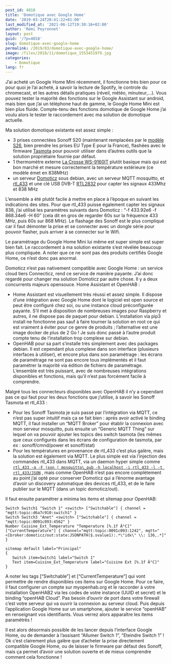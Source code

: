 ```yaml
---
post_id: 4018
title: 'Domotique avec Google Home'
date: '2019-03-24T20:41:22+01:00'
last_modified_at: '2021-06-12T19:30:16+02:00'
author: 'Rémi Peyronnet'
layout: post
guid: '/?p=4018'
slug: domotique-avec-google-home
permalink: /2019/03/domotique-avec-google-home/
image: /files/2018/11/domotique_1553451979.jpg
categories:
    - Domotique
lang: fr
---
```


J’ai acheté un Google Home Mini récemment, il fonctionne très bien pour ce pour quoi je l’ai acheté, à savoir la lecture de Spotify, le controle du chromecast, et les autres détails pratiques (réveil, météo, minuteur,…). Vous pouvez tester la majorité des fonctions sur le Google Assistant sur android, mais bien que j’ai un téléphone haut de gamme, le Google Home Mini est bien plus fluide. Compte-tenu des fonctions domotique de Google Home j’ai voulu alors le tester le raccordement avec ma solution de domotique actuelle.

Ma solution domotique existante est assez simple :

- 3 prises connectées Sonoff S20 (maintenant remplacées par le [modèle S26](https://fr.aliexpress.com/item/2-pi-ces-Sonoff-S26-WiFi-prise-intelligente-US-EU-UK-prise-sans-fil-Prise-de/32972099297.html?spm=a2g0w.search0604.3.62.51cd1967wADCIl&transAbTest=ae803_3&ws_ab_test=searchweb0_0%2Csearchweb201602_7_10065_10068_319_10892_317_10696_10084_453_454_10083_10618_10304_10307_10820_10821_537_10302_536_10902_10843_10059_10884_10887_321_322_10103%2Csearchweb201603_57%2CppcSwitch_0&algo_pvid=127a8464-eae2-4b8a-992c-f32f0122f963&algo_expid=127a8464-eae2-4b8a-992c-f32f0122f963-8), bien prendre les prises EU Type E pour la France), flashées avec le firmware [Tasmota](https://github.com/arendst/Sonoff-Tasmota) pour pouvoir utiliser dans d’autres outils que la solution propriétaire fournie par défaut.
- 1 thermomètre externe [La Crosse WS-9160IT](http://www.lacrossetechnology.fr/P-7-A1-WS9160.html) plutôt basique mais qui est bon marché et mesure correctement la température extérieure (ce modèle émet en 838MHz)
- un serveur [Domoticz](http://www.domoticz.com/) sous debian, avec un serveur MQTT mosquitto, et [rtl_433](https://github.com/merbanan/rtl_433) et une clé USB DVB-T [RTL2832](https://www.rtl-sdr.com/buy-rtl-sdr-dvb-t-dongles/) pour capter les signaux 433Mhz et 838 MHz

L’ensemble a été plutôt facile à mettre en place à l’époque en suivant les indications des sites. Pour que rtl_433 puisse également capter les signaux 838, j’ai utilisé les paramètres suivants dans Domoticz : “-f 433.92e6 -f 868.34e6 -H 60” (cela dit en gros de regarder 60s sur la fréquence 433 MHz, puis 60s sur 868 MHz). Le flashage des Sonoff est le plus compliqué car il faut démonter la prise et se connecter avec un dongle série pour pouvoir flasher, puis arriver à se connecter sur le Wifi.

Le paramétrage du Google Home Mini lui même est super simple est super bien fait. Le raccordement à ma solution existante s’est révélée beaucoup plus compliquée. A noter que ce ne sont pas des produits certifiés Google Home, ce n’est donc pas anormal.

Domoticz n’est pas nativement compatible avec Google Home : un service cloud tiers Connecticz, rend ce service de manière payante. J’ai donc regardé pour changer ma solution Domoticz par autre chose. Il y a deux concurrents majeurs opensouce. Home Assistant et OpenHAB :

- Home Assistant est visuellement très réussi et assez simple. Il dispose d’une intégration avec Google Home dont le logiciel est open source et peut être configuré chez soi, ou une instance cloud préconfigurée payante. S’il met à disposition de nombreuses images pour Raspberry et autres, il ne dispose pas de paquet pour debian. L’installation via pip3 install ne fonctionne pas sauf à faire tourner la solution en root ce qui est vraiment à éviter pour ce genre de produits ; l’alternative est une image docker de plus de 2 Go ! Je suis donc passé à l’autre produit compte tenu de l’installation trop complexe sur debian.
- OpenHAB pour sa part s’installe très simplement avec des packages debian. Il est cependant plus complexe dans son interface (plusieurs interfaces à utiliser), et encore plus dans son paramétrage : les écrans de paramétrage ne sont pas encore tous implémentés et il faut paramétrer la majorité via édition de fichiers de paramétrage. L’ensemble est très puissant, avec de nombreuses intégrations disponibles et fonctions, mais qu’il n’est pas forcément facile à comprendre.

Malgré tous les connecteurs disponibles avec OpenHAB il n’y a cependant pas ce qui faut pour les deux fonctions que j’utilise, à savoir les Sonoff Tasmota et rtl_433 :

- Pour les Sonoff Tasmota je suis passé par l’intégration via MQTT, ce n’est pas super intuitif mais ça se fait bien : après avoir activé le binding MQTT, il faut installer un “MQTT Broker” pour établir la connexion avec mon serveur mosquitto, puis ensuite un “Generic MQTT Thing” sur lequel on va pouvoir ajouter les topics des switch tasmota (les mêmes que ceux configurés dans les écrans de configuration de tasmota, par ex : sonoff/cmnd/power et sonoff/stat)
- Pour les températures en provenance de rtl_433 c’est plus galère, mais la solution est également via MQTT. Le plus simple est via l’injection des commandes rtl_433 dans MQTT, via un daemon hyper simple comme [`rtl_433 -q -F json | mosquitto\_pub -h localhost -i rtl_433 -l -t rtl_433/JSON`](https://tech.sid3windr.be/2017/03/getting-your-currentcost-433mhz-data-into-openhab-using-an-rtl-sdr-dongle-and-mqtt/) , mais comme OpenHAB n’est pas encore complètement au point j’ai opté pour conserver Domoticz qui a l’énorme avantage d’avoir un discovery automatique des devices rtl_433, et de le faire publier sur le MQTT (dans un topic domoticz/out).

Il faut ensuite paramétrer a minima les items et sitemap pour OpenHAB:

```
Switch Switch1 "Switch 1" <switch> ["Switchable"] { channel = "mqtt:topic:d6a7c910:switch1" } 
Switch Switch3 "Anet" <switch> ["Switchable"] { channel = "mqtt:topic:0091c093:4562" } 
Number Cuisine_Ext_Temperature "Temperature [%.1f Â°C]" ["CurrentTemperature"] { channel="mqtt:topic:0091c093:1242", mqtt="<[broker:domoticz/out:state:JSONPATH($.svalue1):.*\"idx\" \\: 136,.*]" }
```

```
sitemap default label="Principal"
{
   Switch item=Switch1 label="Switch 1"
   Text item=Cuisine_Ext_Temperature label="Cuisine Ext [%.1f Â°C]"
}
```

A noter les tags \[“Switchable”\] et \[“CurrentTemperature”\] qui vont permettre de rendre disponibles ces items sur Google Home. Pour ce faire, il faut configurer un compte sur myopenhab.org et le raccorder à votre installation OpenHAB2 via les codes de votre instance (UUID et secret) et le binding “openHAB Cloud”. Pas besoin d’ouvrir de port dans votre firewall c’est votre serveur qui va ouvrir la connexion au serveur cloud. Puis depuis l’application Google Home sur un smartphone, ajouter le service “openHAB” en renseignant vos identifiants. Vous verrez alors apparaître les items paramétrés !

Il est alors désormais possible de les lancer depuis l’interface Google Home, ou de demander à l’assisant “Allumer Switch 1”, “Eteindre Switch 1” ! Ok c’est clairement plus galère que d’acheter la prise directement compatible Google Home, ou de laisser le firmware par défaut des Sonoff, mais ça permet d’avoir une solution ouverte et de mieux comprendre comment cela fonctionne !